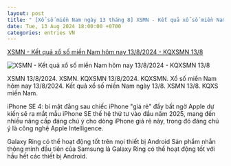 ```yaml
---
layout: post
title: " [Xổ số miền Nam ngày 13 tháng 8] XSMN - Kết quả xổ số miền Nam hôm nay 13/8/2024 - KQXSMN 13/8"
date: Tue, 13 Aug 2024 18:00:00 +0700
categories: entries VN
---
```

[XSMN - Kết quả xổ số miền Nam hôm nay 13/8/2024 - KQXSMN 13/8](https://phapluatxahoi.kinhtedothi.vn/xsmn-ket-qua-xo-so-mien-nam-hom-nay-1382024-kqxsmn-138-391208.html)

![XSMN - Kết quả xổ số miền Nam hôm nay 13/8/2024 - KQXSMN 13/8](https://phapluatxahoi.kinhtedothi.vn/stores/news_dataimages/2024/082024/12/18/in_social/73b118fc3bbb0d601a1cd3a5dd166631.png?randTime=1723559539)

XSMN 13/8/2024. XSMN. KQXSMN 13/8/2024. KQXSMN. Xổ số miền Nam hôm nay 13/8/2024. Kết quả xổ số miền Nam ngày 13/8. XSMN 13/8. KQXS miền Nam.

iPhone SE 4: bí mật đằng sau chiếc iPhone "giá rẻ" đầy bất ngờ Apple dự kiến sẽ ra mắt mẫu iPhone SE thế hệ thứ tư vào đầu năm 2025, mang đến nhiều nâng cấp đáng chú ý cho dòng iPhone giá rẻ này, trong đó đáng chú ý là công nghệ Apple Intelligence.

Galaxy Ring có thể hoạt động tốt trên mọi thiết bị Android Sản phẩm nhẫn thông minh đầu tiên của Samsung là Galaxy Ring có thể hoạt động tốt với hầu hết các thiết bị Android.

